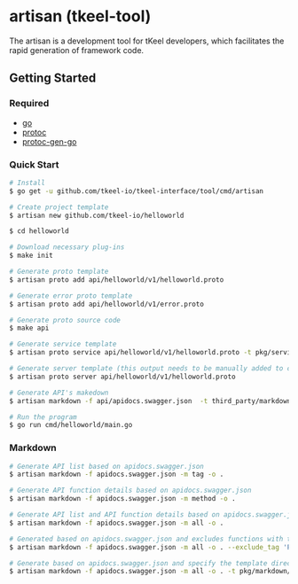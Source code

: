 # artisan (tkeel-tool)

The artisan is a development tool for tKeel developers, which facilitates the rapid generation of framework code.

## Getting Started
### Required
- [go](https://golang.org/dl/)
- [protoc](https://github.com/protocolbuffers/protobuf)
- [protoc-gen-go](https://github.com/protocolbuffers/protobuf-go)


### Quick Start

```bash
# Install
$ go get -u github.com/tkeel-io/tkeel-interface/tool/cmd/artisan

# Create project template
$ artisan new github.com/tkeel-io/helloworld

$ cd helloworld

# Download necessary plug-ins
$ make init

# Generate proto template
$ artisan proto add api/helloworld/v1/helloworld.proto

# Generate error proto template
$ artisan proto add api/helloworld/v1/error.proto

# Generate proto source code
$ make api

# Generate service template
$ artisan proto service api/helloworld/v1/helloworld.proto -t pkg/service

# Generate server template (this output needs to be manually added to cmd/helloworld/main.go)
$ artisan proto server api/helloworld/v1/helloworld.proto

# Generate API's makedown
$ artisan markdown -f api/apidocs.swagger.json  -t third_party/markdown-templates/ -o ./docs/API/Greeter -m all

# Run the program
$ go run cmd/helloworld/main.go
```



### Markdown

```bash
# Generate API list based on apidocs.swagger.json
$ artisan markdown -f apidocs.swagger.json -m tag -o .

# Generate API function details based on apidocs.swagger.json
$ artisan markdown -f apidocs.swagger.json -m method -o .

# Generate API list and API function details based on apidocs.swagger.json
$ artisan markdown -f apidocs.swagger.json -m all -o .

# Generated based on apidocs.swagger.json and excludes functions with tags 'Private' and 'Internal'
$ artisan markdown -f apidocs.swagger.json -m all -o . --exclude_tag 'Private' --exclude_tag 'Internal'

# Generate based on apidocs.swagger.json and specify the template directory
$ artisan markdown -f apidocs.swagger.json -m all -o . -t pkg/markdown/templates
```


